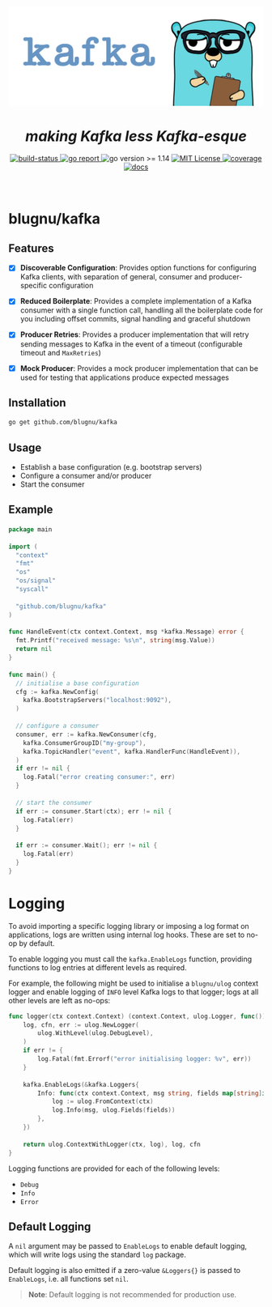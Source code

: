 <div align="center" style="margin-bottom:20px">
  <img src=".assets/banner.png" alt="ulog" />
  <h1><i>making Kafka less Kafka-esque</i></h1>
  <div align="center">
    <a href="https://github.com/blugnu/kafka/actions/workflows/release.yml">
        <img alt="build-status" src="https://github.com/blugnu/kafka/actions/workflows/pipeline.yml/badge.svg?branch=master&style=flat-square"/>
    </a>
    <a href="https://goreportcard.com/report/github.com/blugnu/kafka" >
        <img alt="go report" src="https://goreportcard.com/badge/github.com/blugnu/kafka"/>
    </a>
    <a>
        <img alt="go version >= 1.14" src="https://img.shields.io/github/go-mod/go-version/blugnu/kafka?style=flat-square"/>
    </a>
    <a href="https://github.com/blugnu/kafka/blob/master/LICENSE">
        <img alt="MIT License" src="https://img.shields.io/github/license/blugnu/kafka?color=%234275f5&style=flat-square"/>
    </a>
    <a href="https://coveralls.io/github/blugnu/kafka?branch=master">
        <img alt="coverage" src="https://img.shields.io/coveralls/github/blugnu/kafka?style=flat-square"/>
    </a>
    <a href="https://pkg.go.dev/github.com/blugnu/kafka">
        <img alt="docs" src="https://pkg.go.dev/badge/github.com/blugnu/kafka"/>
    </a>
  </div>
</div>

<br>

# blugnu/kafka

## Features

- [x] **Discoverable Configuration**: Provides option functions for configuring Kafka clients,
  with separation of general, consumer and producer-specific configuration

- [x] **Reduced Boilerplate**: Provides a complete implementation of a Kafka consumer with
  a single function call, handling all the boilerplate code for you including offset
  commits, signal handling and graceful shutdown

- [x] **Producer Retries**: Provides a producer implementation that will retry sending
  messages to Kafka in the event of a timeout (configurable timeout and `MaxRetries`)

- [x] **Mock Producer**: Provides a mock producer implementation that can be used
  for testing that applications produce expected messages

## Installation

```bash
go get github.com/blugnu/kafka
```

## Usage

- Establish a base configuration (e.g. bootstrap servers)
- Configure a consumer and/or producer
- Start the consumer

## Example

```go
package main

import (
  "context"
  "fmt"
  "os"
  "os/signal"
  "syscall"

  "github.com/blugnu/kafka"
)

func HandleEvent(ctx context.Context, msg *kafka.Message) error {
  fmt.Printf("received message: %s\n", string(msg.Value))
  return nil
}

func main() {
  // initialise a base configuration
  cfg := kafka.NewConfig(
    kafka.BootstrapServers("localhost:9092"),
  )

  // configure a consumer
  consumer, err := kafka.NewConsumer(cfg,
    kafka.ConsumerGroupID("my-group"),
    kafka.TopicHandler("event", kafka.HandlerFunc(HandleEvent)),
  )
  if err != nil {
    log.Fatal("error creating consumer:", err)
  }

  // start the consumer
  if err := consumer.Start(ctx); err != nil {
    log.Fatal(err)
  }

  if err := consumer.Wait(); err != nil {
    log.Fatal(err)
  }
}
```

# Logging

To avoid importing a specific logging library or imposing a log format on applications,
logs are written using internal log hooks.  These are set to no-op by default.

To enable logging you must call the `kafka.EnableLogs` function, providing functions
to log entries at different levels as required.

For example, the following might be used to initialise a `blugnu/ulog` context logger
and enable logging of `INFO` level Kafka logs to that logger; logs at all other levels
are left as no-ops:

```go
func logger(ctx context.Context) (context.Context, ulog.Logger, func()) {
    log, cfn, err := ulog.NewLogger(
        ulog.WithLevel(ulog.DebugLevel),
    )
    if err != {
        log.Fatal(fmt.Errorf("error initialising logger: %v", err))
    }

    kafka.EnableLogs(&kafka.Loggers{
        Info: func(ctx context.Context, msg string, fields map[string]interface{}) {
            log := ulog.FromContext(ctx)
            log.Info(msg, ulog.Fields(fields))
        },
    })

    return ulog.ContextWithLogger(ctx, log), log, cfn
}
```

Logging functions are provided for each of the following levels:

- `Debug`
- `Info`
- `Error`

## Default Logging

A `nil` argument may be passed to `EnableLogs` to enable default logging, which will
write logs using the standard `log` package.

Default logging is also emitted if a zero-value `&Loggers{}` is passed to `EnableLogs`, i.e.
all functions set `nil`.

> **Note**: Default logging is not recommended for production use.
